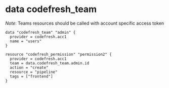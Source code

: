 # data codefresh_team

*Note*: Teams resources should be called with account specific access token  

```
data "codefresh_team" "admin" {
  provider = codefresh.acc1
  name = "users"
}

resource "codefresh_permission" "permission2" {
  provider = codefresh.acc1
  team = data.codefresh_team.admin.id
  action = "create"
  resource = "pipeline"
  tags = ["frontend"]
}

```


